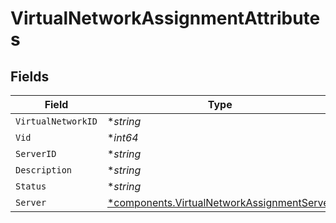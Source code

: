 # VirtualNetworkAssignmentAttributes


## Fields

| Field                                                                                                   | Type                                                                                                    | Required                                                                                                | Description                                                                                             |
| ------------------------------------------------------------------------------------------------------- | ------------------------------------------------------------------------------------------------------- | ------------------------------------------------------------------------------------------------------- | ------------------------------------------------------------------------------------------------------- |
| `VirtualNetworkID`                                                                                      | **string*                                                                                               | :heavy_minus_sign:                                                                                      | N/A                                                                                                     |
| `Vid`                                                                                                   | **int64*                                                                                                | :heavy_minus_sign:                                                                                      | N/A                                                                                                     |
| `ServerID`                                                                                              | **string*                                                                                               | :heavy_minus_sign:                                                                                      | N/A                                                                                                     |
| `Description`                                                                                           | **string*                                                                                               | :heavy_minus_sign:                                                                                      | N/A                                                                                                     |
| `Status`                                                                                                | **string*                                                                                               | :heavy_minus_sign:                                                                                      | N/A                                                                                                     |
| `Server`                                                                                                | [*components.VirtualNetworkAssignmentServer](../../models/components/virtualnetworkassignmentserver.md) | :heavy_minus_sign:                                                                                      | N/A                                                                                                     |